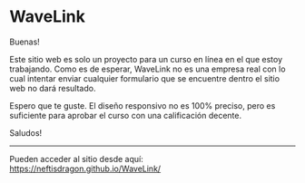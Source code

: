 # WaveLink

Buenas!

Este sitio web es solo un proyecto para un curso en línea en el que estoy trabajando.
Como es de esperar, WaveLink no es una empresa real con lo cual intentar enviar cualquier formulario que se encuentre dentro el sitio web no dará resultado.

Espero que te guste. El diseño responsivo no es 100% preciso, pero es suficiente para aprobar el curso con una calificación decente.

Saludos!

* * *

Pueden acceder al sitio desde aquí: https://neftisdragon.github.io/WaveLink/